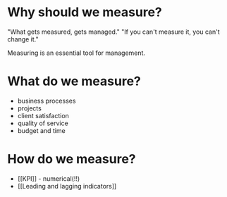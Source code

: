 # Why should we measure?
"What gets measured, gets managed."
"If you can't measure it, you can't change it."

Measuring is an essential tool for management. 

# What do we measure?
- business processes
- projects
- client satisfaction
- quality of service
- budget and time

# How do we measure?
* [[KPI]] - numerical(!!)
* [[Leading and lagging indicators]]

